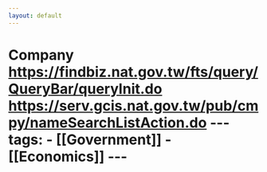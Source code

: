 ```yaml
---
layout: default
---
```

# Company  https://findbiz.nat.gov.tw/fts/query/QueryBar/queryInit.do  https://serv.gcis.nat.gov.tw/pub/cmpy/nameSearchListAction.do  --- tags:   - [[Government]]   - [[Economics]]    ---
